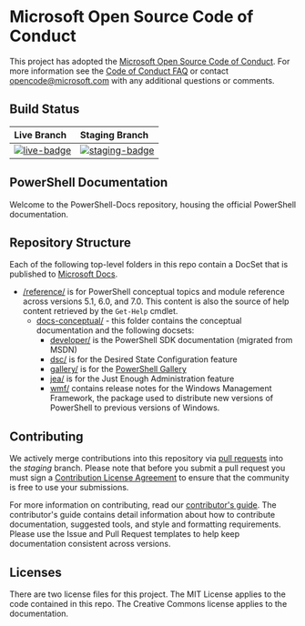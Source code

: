 # Microsoft Open Source Code of Conduct

This project has adopted the
[Microsoft Open Source Code of Conduct](https://opensource.microsoft.com/codeofconduct/). For more
information see the [Code of Conduct FAQ](https://opensource.microsoft.com/codeofconduct/faq/) or
contact [opencode@microsoft.com](mailto:opencode@microsoft.com) with any additional questions or
comments.

[live-badge]: https://powershell.visualstudio.com/PowerShell-Docs/_apis/build/status/PowerShell-Docs-CI?branchName=live
[staging-badge]: https://powershell.visualstudio.com/PowerShell-Docs/_apis/build/status/PowerShell-Docs-CI?branchName=staging

## Build Status

|          Live Branch          |           Staging Branch            |
| :---------------------------- | :---------------------------------- |
| [![live-badge][]][live-badge] | [![staging-badge][]][staging-badge] |

## PowerShell Documentation

Welcome to the PowerShell-Docs repository, housing the official PowerShell documentation.

## Repository Structure

Each of the following top-level folders in this repo contain a DocSet that is published to
[Microsoft Docs](https://docs.microsoft.com/powershell).

- [/reference/](https://docs.microsoft.com/powershell/scripting/) is for PowerShell conceptual
  topics and module reference across versions 5.1, 6.0, and 7.0. This content is also the source of
  help content retrieved by the `Get-Help` cmdlet.
  - [docs-conceptual/](https://docs.microsoft.com/powershell) - this folder contains the conceptual
    documentation and the following docsets:
    - [developer/](https://docs.microsoft.com/powershell/scripting/developer/) is the PowerShell SDK
      documentation (migrated from MSDN)
    - [dsc/](https://docs.microsoft.com/powershell/scripting/dsc/) is for the Desired State
      Configuration feature
    - [gallery/](https://docs.microsoft.com/powershell/scripting/gallery) is for the
      [PowerShell Gallery](https://www.powershellgallery.com/)
    - [jea/](https://docs.microsoft.com/powershell/scripting/jea/) is for the Just Enough
      Administration feature
    - [wmf/](https://docs.microsoft.com/powershell/scripting/wmf/overview) contains release notes
      for the Windows Management Framework, the package used to distribute new versions of
      PowerShell to previous versions of Windows.

## Contributing

We actively merge contributions into this repository via
[pull requests](https://help.github.com/articles/using-pull-requests/) into the _staging_ branch.
Please note that before you submit a pull request you must sign a
[Contribution License Agreement](https://cla.microsoft.com/) to ensure that the community is free to
use your submissions.

For more information on contributing, read our
[contributor's guide](https://docs.microsoft.com/powershell/scripting/community/contributing/overview).
The contributor's guide contains detail information about how to contribute documentation, suggested
tools, and style and formatting requirements. Please use the Issue and Pull Request templates to
help keep documentation consistent across versions.

## Licenses

There are two license files for this project. The MIT License applies to the code contained in this
repo. The Creative Commons license applies to the documentation.
